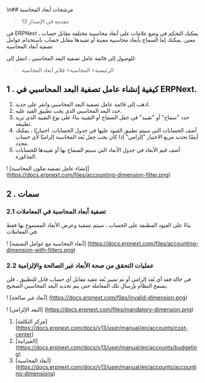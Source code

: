 \n## مرشحات أبعاد المحاسبة

> مقدمة في الإصدار 13

في ERPNext ، يمكنك التحكم في وضع علامات على أبعاد محاسبية مختلفة مقابل حساب معين. يمكنك إما السماح بأبعاد محاسبية معينة أو تقييدها مقابل حساب باستخدام عوامل تصفية أبعاد المحاسبة

للوصول إلى قائمة عامل تصفية البعد المحاسبي ، انتقل إلى:

> الرئيسية> المحاسبة> فلاتر أبعاد المحاسبة

## 1 \. كيفية إنشاء عامل تصفية البعد المحاسبي في ERPNext.

1. اذهب إلى قائمة عامل تصفية البعد المحاسبي وانقر على جديد.
2. حدد البعد المحاسبي الذي يجب تطبيق القيد عليه.
3. حدد "سماح" أو "تقييد" في حقل السماح أو التقييد بناءً على نوع التقييد الذي تريد تطبيقه.
4. أضف الحسابات التي سيتم تطبيق القيود عليها في جدول الحسابات. اختياريًا ، يمكنك أيضًا تحديد مربع الاختيار "إلزامي" إذا كان يجب جعل بُعد المحاسبة إلزاميًا لأي حساب محدد.
5. أضف قيم الأبعاد في جدول الأبعاد التي سيتم السماح بها أو تقييدها للحسابات المذكورة.

! [إنشاء عامل تصفية مكون المحاسبة] (https://docs.erpnext.com/files/accounting-dimension-filter.png)

## 2 \. سمات

### 2.1 تصفية أبعاد المحاسبة في المعاملات

بناءً على القيود المطبقة على الحساب ، سيتم تصفية وعرض الأبعاد المسموح بها فقط في المعاملات.

! [أبعاد المحاسبة مع عوامل التصفية] (https://docs.erpnext.com/files/accounting-dimension-with-filters.png)

### 2.2 عمليات التحقق من صحة الأبعاد غير الصالحة والإلزامية

في حالة فقد أي بُعد إلزامي أو تم تمييز بُعد مقيد مقابل أي حساب قابل للتطبيق ، فلن يسمح النظام بإرسال تلك المعاملة حتى يتم تحديد البعد المحاسبي الصحيح.

! [أبعاد غير صالحة] (https://docs.erpnext.com/files/invalid-dimension.png)

! [البعد الإلزامي] (https://docs.erpnext.com/files/mandatory-dimension.png)

1. [مركز التكلفة] (https://docs.erpnext.com/docs/v13/user/manual/en/accounts/cost-center)
2. [الميزانية] (https://docs.erpnext.com/docs/v13/user/manual/en/accounts/budgeting)
3. [أبعاد المحاسبة] (https://docs.erpnext.com/docs/v13/user/manual/en/accounts/accounting-dimensions)